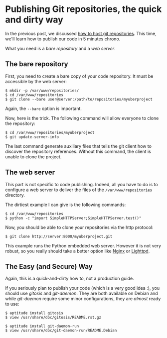 Publishing Git repositories, the quick and dirty way
====================================================


In the previous post, we discussed
[how to host git repositories](hosting-git-repositories-the-quick-and-dirty-way.html). This
time, we'll learn how to publish our code in 5 minutes chrono.

What you need is a *bare repository* and a *web server*.

The bare repository
-------------------

First, you need to create a bare copy of your code repository. It must
be accessible by the web server:

    $ mkdir -p /var/www/repositories/
    $ cd /var/www/repositories
    $ git clone --bare user@server:/path/to/repositories/myuberproject

Again, the `--bare` option is important.

Now, here is the trick. The following command will allow everyone to
clone the repository:

    $ cd /var/www/repositories/myuberproject
    $ git update-server-info

The last command generate auxiliary files that tells the git client
how to discover the repository references. Without this
command, the client is unable to clone the project.

The web server
--------------

This part is not specific to code publishing. Indeed, all you have to
do is to configure a web server to deliver the files of the
`/var/www/repositories` directory.

The dirtiest example I can give is the following commands:

    $ cd /var/www/repositories
    $ python -c "import SimpleHTTPServer;SimpleHTTPServer.test()"

Now, you should be able to clone your repositories via the http
protocol:

    $ git clone http://server:8000/myuberproject.git

This example runs the Python embedded web server. However it is not
very robust, so you really should take a better option like
[Nginx](http://wiki.nginx.org/) or
[Lighttpd](http://www.lighttpd.net/).

The Easy (and Secure) Way
-------------------------

Again, this is a quick-and-dirty how to, not a production guide.

If you seriously plan to publish your code (which is a very good idea
:), you should use *gitosis* and *git-daemon*. They are both
available on Debian and while *git-daemon* require some minor
configurations, they are *almost* ready to use:

    $ aptitude install gitosis
    $ view /usr/share/doc/gitosis/README.rst.gz

    $ aptitude install git-daemon-run
    $ view /usr/share/doc/git-daemon-run/README.Debian
